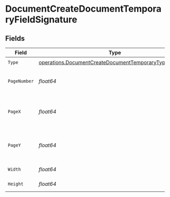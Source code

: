 # DocumentCreateDocumentTemporaryFieldSignature


## Fields

| Field                                                                                                                              | Type                                                                                                                               | Required                                                                                                                           | Description                                                                                                                        |
| ---------------------------------------------------------------------------------------------------------------------------------- | ---------------------------------------------------------------------------------------------------------------------------------- | ---------------------------------------------------------------------------------------------------------------------------------- | ---------------------------------------------------------------------------------------------------------------------------------- |
| `Type`                                                                                                                             | [operations.DocumentCreateDocumentTemporaryTypeSignature](../../models/operations/documentcreatedocumenttemporarytypesignature.md) | :heavy_check_mark:                                                                                                                 | N/A                                                                                                                                |
| `PageNumber`                                                                                                                       | *float64*                                                                                                                          | :heavy_check_mark:                                                                                                                 | The page number the field will be on.                                                                                              |
| `PageX`                                                                                                                            | *float64*                                                                                                                          | :heavy_check_mark:                                                                                                                 | The X coordinate of where the field will be placed.                                                                                |
| `PageY`                                                                                                                            | *float64*                                                                                                                          | :heavy_check_mark:                                                                                                                 | The Y coordinate of where the field will be placed.                                                                                |
| `Width`                                                                                                                            | *float64*                                                                                                                          | :heavy_check_mark:                                                                                                                 | The width of the field.                                                                                                            |
| `Height`                                                                                                                           | *float64*                                                                                                                          | :heavy_check_mark:                                                                                                                 | The height of the field.                                                                                                           |
